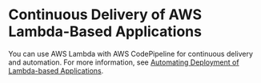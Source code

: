 # Continuous Delivery of AWS Lambda\-Based Applications<a name="use-cases-lambda"></a>

You can use AWS Lambda with AWS CodePipeline for continuous delivery and automation\. For more information, see [Automating Deployment of Lambda\-based Applications](http://docs.aws.amazon.com/lambda/latest/dg/automating-deployment.html)\.